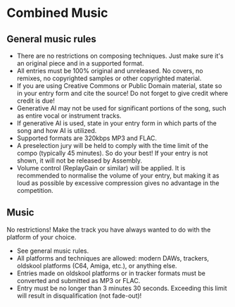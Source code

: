 # Combined Music

## General music rules

- There are no restrictions on composing techniques. Just make sure it's an original piece and in a supported format.
- All entries must be 100% original and unreleased. No covers, no remixes, no copyrighted samples or other copyrighted material.
- If you are using Creative Commons or Public Domain material, state so in your entry form and cite the source! Do not forget to give credit where credit is due!
- Generative AI may not be used for significant portions of the song, such as entire vocal or instrument tracks.
- If generative AI is used, state in your entry form in which parts of the song and how AI is utilized.
- Supported formats are 320kbps MP3 and FLAC.
- A preselection jury will be held to comply with the time limit of the compo (typically 45 minutes). So do your best! If your entry is not shown, it will not be released by Assembly.
- Volume control (ReplayGain or similar) will be applied. It is recommended to normalise the volume of your entry, but making it as loud as possible by excessive compression gives no advantage in the competition.

## Music

No restrictions! Make the track you have always wanted to do with the platform of your choice.

- See general music rules.
- All platforms and techniques are allowed: modern DAWs, trackers, oldskool platforms (C64, Amiga, etc.), or anything else.
- Entries made on oldskool platforms or in tracker formats must be converted and submitted as MP3 or FLAC.
- Entry must be no longer than 3 minutes 30 seconds. Exceeding this limit will result in disqualification (not fade-out)!
